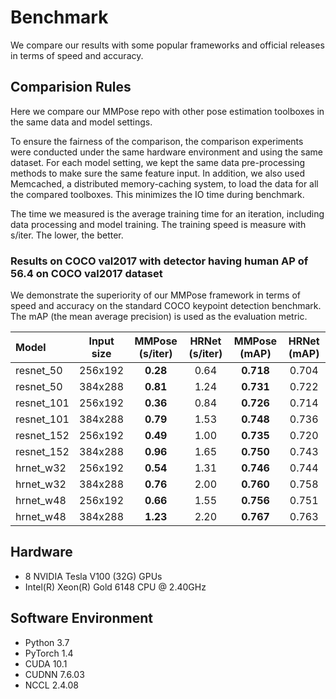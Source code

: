 # Benchmark

We compare our results with some popular frameworks and official releases in terms of speed and accuracy.

## Comparision Rules

Here we compare our MMPose repo with other pose estimation toolboxes in the same data and model settings.

To ensure the fairness of the comparison, the comparison experiments were conducted under the same hardware environment and using the same dataset.
For each model setting, we kept the same data pre-processing methods to make sure the same feature input.
In addition, we also used Memcached, a distributed memory-caching system, to load the data for all the compared toolboxes.
This minimizes the IO time during benchmark.


The time we measured is the average training time for an iteration, including data processing and model training.
The training speed is measure with s/iter. The lower, the better.

### Results on COCO val2017 with detector having human AP of 56.4 on COCO val2017 dataset

We demonstrate the superiority of our MMPose framework in terms of speed and accuracy on the standard COCO keypoint detection benchmark.
The mAP (the mean average precision) is used as the evaluation metric.

| Model | Input size| MMPose (s/iter) | HRNet (s/iter) | MMPose (mAP) | HRNet (mAP) |
| :--- | :---------------: | :---------------: |:--------------------: | :----------------------------: | :-----------------: |
| resnet_50  | 256x192  | **0.28** | 0.64 | **0.718** | 0.704 |
| resnet_50  | 384x288  | **0.81** | 1.24 | **0.731** | 0.722 |
| resnet_101 | 256x192  | **0.36** | 0.84 | **0.726** | 0.714 |
| resnet_101 | 384x288  | **0.79** | 1.53 | **0.748** | 0.736 |
| resnet_152 | 256x192  | **0.49** | 1.00 | **0.735** | 0.720 |
| resnet_152 | 384x288  | **0.96** | 1.65 | **0.750** | 0.743 |
| hrnet_w32  | 256x192  | **0.54** | 1.31 | **0.746** | 0.744 |
| hrnet_w32  | 384x288  | **0.76** | 2.00 | **0.760** | 0.758 |
| hrnet_w48  | 256x192  | **0.66** | 1.55 | **0.756** | 0.751 |
| hrnet_w48  | 384x288  | **1.23** | 2.20 | **0.767** | 0.763 |


## Hardware

- 8 NVIDIA Tesla V100 (32G) GPUs
- Intel(R) Xeon(R) Gold 6148 CPU @ 2.40GHz

## Software Environment

- Python 3.7
- PyTorch 1.4
- CUDA 10.1
- CUDNN 7.6.03
- NCCL 2.4.08
